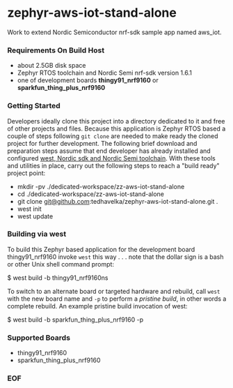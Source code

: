 # zephyr-aws-iot-stand-alone
Work to extend Nordic Semiconductor nrf-sdk sample app named aws_iot.


### Requirements On Build Host ###
*  about 2.5GB disk space
*  Zephyr RTOS toolchain and Nordic Semi nrf-sdk version 1.6.1
*  one of development boards **thingy91_nrf9160** or **sparkfun_thing_plus_nrf9160**


### Getting Started ###

Developers ideally clone this project into a directory dedicated to it and free of other projects and files.  Because this application is Zephyr RTOS based a couple of steps following `git clone` are needed to make ready the cloned project for further development.  The following brief download and preparation steps assume that end developer has already installed and configured [west, Nordic sdk and Nordic Semi toolchain](https://developer.nordicsemi.com/nRF_Connect_SDK/doc/latest/nrf/gs_installing.html).  With these tools and utilities in place, carry out the following steps to reach a "build ready" project point:

+  mkdir -pv ./dedicated-workspace/zz-aws-iot-stand-alone
+  cd ./dedicated-workspace/zz-aws-iot-stand-alone
+  git clone git@github.com:tedhavelka/zephyr-aws-iot-stand-alone.git .
+  west init
+  west update


### Building via west ###

To build this Zephyr based application for the development board thingy91_nrf9160 invoke `west` this way . . . note that the dollar sign is a bash or other Unix shell command prompt:

$ west build -b thingy91_nrf9160ns

To switch to an alternate board or targeted hardware and rebuild, call `west` with the new board name and `-p` to perform a *pristine build*, in other words a complete rebuild.  An example pristine build invocation of west:

$ west build -b sparkfun_thing_plus_nrf9160 -p


### Supported Boards ###

*  thingy91_nrf9160
*  sparkfun_thing_plus_nrf9160



### EOF ###
